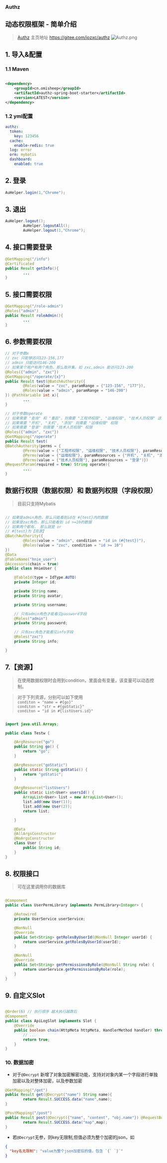 ### Authz

## 动态权限框架 - 简单介绍

> [Authz](https://gitee.com/iozxc/authz) 主页地址 https://gitee.com/iozxc/authz
![Authz.png](http://cdn.omisheep.cn/upload/img/article/320649505852620800.png)

## 1. 导入&配置

### 1.1 Maven

```xml

<dependency>
    <groupId>cn.omisheep</groupId>
    <artifactId>authz-spring-boot-starter</artifactId>
    <version>LATEST</version>
</dependency>
```

### 1.2 yml配置

```yaml
authz:
  token:
    key: 123456
  cache:
    enable-redis: true
  log: error
  orm: mybatis
  dashboard:
    enabled: true
```

## 2. 登录

```java
AuHelper.login(1,"Chrome");
```

## 3. 退出

```java
AuHelper.logout();
        AuHelper.logoutAll();
        AuHelper.logout(1,"Chrome");
```

## 4. 接口需要登录

```java
@GetMapping("/info")
@Certificated
public Result getInfo(){
        ...
}
```

## 5. 接口需要权限

```java
@GetMapping("/role-admin")
@Roles("admin")
public Result roleAdmin(){
        ...
}
```

## 6. 参数需要权限

```java
// 对于参数x
// zxc 只能够访问123-156,177
// admin 只能访问146-200
// 如果某个用户有两个角色，那么取并集。如 zxc,admin 能访问123-200
@Roles({"admin", "zxc"})
@GetMapping("/operate/{x}")
public Result test(@BatchAuthority({
        @Roles(value = "zxc", paramRange = {"123-156", "177"}),
        @Roles(value = "admin", paramRange = "146-200")
}) @PathVariable int x){
        ...
}

// 对于参数operate
// 如果需要 "查询" 和 "重启"，则需要 "工程师权限", "运维权限", "技术人员权限" 这三个权限
// 如果需要 "开机", "关机", "添加" 则需要 "运维权限" 权限
// 如果需要 "登录" 则需要 "技术人员权限" 权限
@Roles({"admin", "zxc"})
@GetMapping("/operate")
public Result test(
@BatchAuthority(perms = {
        @Perms(value = {"工程师权限", "运维权限", "技术人员权限"}, paramResources = {"查询", "重启"}),
        @Perms(value = {"运维权限"}, paramResources = {"开机", "关机", "添加"}),
        @Perms(value = {"技术人员权限"}, paramResources = "登录")})
@RequestParam(required = true) String operate){
        ....
}
```

## 数据行权限（数据权限）和 数据列权限（字段权限）

> 目前只支持Mybatis

```java

// 如果是admin角色，那么只能看到id在 #{test}内的数据
// 如果是zxc角色，那么只能看到 id >=10的数据
// 如果两个都有， 那么就是 or
// #{test}为【资源】
@BatchAuthority({
        @Roles(value = "admin", condition = "id in (#{test})"),
        @Roles(value = "zxc", condition = "id >= 10")
})
@Data
@TableName("hnie_user")
@Accessors(chain = true)
public class HnieUser {

    @TableId(type = IdType.AUTO)
    private Integer id;

    private String name;
    private String avatar;

    private String username;

    // 只有admin角色才能看见password字段
    @Roles("admin")
    private String password;

    // 只有zxc角色才能看见info字段
    @Roles("zxc")
    private String info;

}

```

## 7.【资源】

> 在使用数据权限时会用到condition，里面会有变量，该变量可以动态控制。

> 对于下列资源，分别可以如下使用 <br>
> `conditon = "name = #{go}"`  <br>
> `conditon = "str = #{goStatic}"` <br>
> `conditon = "id in #{listUsers.id}"` <br>

```java

import java.util.Arrays;

public class Testw {

    @ArgResource("go")
    public String go() {
        return "go";
    }

    @ArgResource("goStatic")
    public static String goStatic() {
        return "goStatic";
    }

    @ArgResource("listUsers")
    public static List<User> usersId() {
        ArrayList<User> list = new ArrayList<User>();
        list.add(new User(1));
        list.add(new User(2));
        return list;

    }

    @Data
    @AllArgsConstructor
    @NoArgsConstructor
    class User {
        public String id;
    }
}
```

## 8. 权限接口

> 可在这里调用你的数据库

```java

@Component
public class UserPermLibrary implements PermLibrary<Integer> {

    @Autowired
    private UserService userService;

    @NonNull
    @Override
    public Set<String> getRolesByUserId(@NonNull Integer userId) {
        return userService.getRolesByUserId(userId);
    }

    @NonNull
    @Override
    public Set<String> getPermissionsByRole(@NonNull String role) {
        return userService.getPermissionsByRole(role);
    }
}
```

## 9. 自定义Slot

```java

@Order(6) // 执行顺序 越大执行越靠后
@Component
public class ApiLogSlot implements Slot {
    @Override
    public boolean chain(HttpMeta httpMeta, HandlerMethod handler) throws AuthzException, Exception {
        // ...
        return true;
    }
}
```

### 10. 数据加密

- 对于`@Decrypt` 新增了对象加密解密功能，支持对对象内某一个字段进行单独加密以及对整体加密，以及参数加密

```java
@GetMapping("/get")
public Result get(@Decrypt("name") String name){
        return Result.SUCCESS.data("name",name);
}

@PostMapping("/post")
public Result post(@Decrypt({"name", "content", "obj.name"}) @RequestBody HashMap<String, Object> map){
        return Result.SUCCESS.data("map",map);
}
```

- 若`@Decrypt`无参，则key无限制,但值必须为整个加密的json，如

```json
{
  "key名无限制": "value为整个json加密后的值，包含 `{` `}`"
}
```
